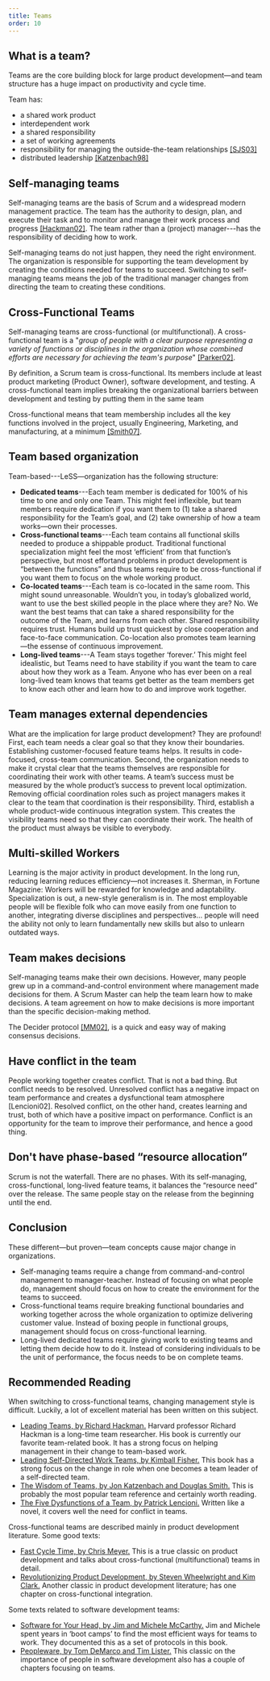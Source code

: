```yaml
---
title: Teams
order: 10
---
```


## What is a team?

Teams are the core building block for large product development—and team structure has a huge impact on productivity and cycle time.

Team has:

* a shared work product
* interdependent work
* a shared responsibility
* a set of working agreements
* responsibility for managing the outside-the-team relationships [[SJS03]](http://www.amazon.com/The-Team-Handbook-Third-Edition/dp/1884731260)
* distributed leadership [[Katzenbach98]](http://www.amazon.com/Teams-At-Top-Jon-Katzenbach/dp/0875847897)

## Self-managing teams

Self-managing teams are the basis of Scrum and a widespread modern management practice. The team has the authority to design, plan, and execute their task and to monitor and manage their work process and progress [[Hackman02]](http://www.amazon.com/Leading-Teams-Setting-Stage-Performances/dp/1578513332). The team rather than a (project) manager---has the responsibility of deciding how to work.

Self-managing teams do not just happen, they need the right environment. The organization is responsible for supporting the team development by creating the conditions needed for teams to succeed. Switching to self-managing teams means the job of the traditional manager changes from directing the team to creating these conditions.

## Cross-Functional Teams

Self-managing teams are cross-functional (or multifunctional). A cross-functional team is a "*group of people with a clear purpose representing a variety of functions or disciplines in the organization whose combined efforts are necessary for achieving the team's purpose*" [[Parker02]](http://www.amazon.com/Cross--Functional-Teams-Working-Strangers/dp/0787960853).

By definition, a Scrum team is cross-functional. Its members include at least product marketing (Product Owner), software development, and testing. A cross-functional team implies breaking the organizational barriers between development and testing by putting them in the same team

Cross-functional means that team membership includes all the key functions involved in the project, usually Engineering, Marketing, and manufacturing, at a minimum [[Smith07]](http://www.amazon.com/Flexible-Product-Development-Building-Changing/dp/0787995843).

## Team based organization

Team-based---LeSS—organization has the following structure:

* **Dedicated teams**---Each team member is dedicated for 100% of his time to one and only one Team. This might feel inflexible, but team members require dedication if you want them to (1) take a shared responsibility for the Team’s goal, and (2) take ownership of how a team works—own their processes.
* **Cross-functional teams**---Each team contains all functional skills needed to produce a shippable product. Traditional functional specialization might feel the most ‘efficient’ from that function’s perspective, but most effortand problems in product development is “between the functions” and thus teams require to be cross-functional if you want them to focus on the whole working product.
* **Co-located teams**---Each team is co-located in the same room. This might sound unreasonable. Wouldn’t you, in today’s globalized world, want to use the best skilled people in the place where they are? No. We want the best teams that can take a shared responsibility for the outcome of the Team, and learns from each other. Shared responsibility requires trust. Humans build up trust quickest by close cooperation and face-to-face communication. Co-location also promotes team learning—the essense of continuous improvement.
* **Long-lived teams**---A Team stays together ‘forever.’ This might feel idealistic, but Teams need to have stability if you want the team to care about how they work as a Team. Anyone who has ever been on a real long-lived team knows that teams get better as the team members get to know each other and learn how to do and improve work together.

## Team manages external dependencies

What are the implication for large product development? They are profound! First, each team needs a clear goal so that they know their boundaries. Establishing customer-focused feature teams helps. It results in code-focused, cross-team communication. Second, the organization needs to make it crystal clear that the teams themselves are responsible for coordinating their work with other teams. A team’s success must be measured by the whole product’s success to prevent local optimization. Removing official coordination roles such as project managers makes it clear to the team that coordination is their responsibility. Third, establish a whole product-wide continuous integration system. This creates the visibility teams need so that they can coordinate their work. The health of the product must always be visible to everybody.

## Multi-skilled Workers

Learning is the major activity in product development. In the long run, reducing learning reduces efficiency—not increases it. Sherman, in Fortune Magazine:
Workers will be rewarded for knowledge and adaptability. Specialization is out, a new-style generalism is in. The most employable people will be flexible folk who can move easily from one function to another, integrating diverse disciplines and perspectives... people will need the ability not only to learn fundamentally new skills but also to unlearn outdated ways.

## Team makes decisions

Self-managing teams make their own decisions. However, many people grew up in a command-and-control environment where management made decisions for them. A Scrum Master can help the team learn how to make decisions. A team agreement on how to make decisions is more important than the specific decision-making method.

The Decider protocol [[MM02]](http://www.amazon.com/Software-Your-Head-Protocols-Maintaining/dp/0201604566), is a quick and easy way of making consensus decisions.

## Have conflict in the team

People working together creates conflict. That is not a bad thing. But conflict needs to be resolved. Unresolved conflict has a negative impact on team performance and creates a dysfunctional team atmosphere [Lencioni02]. Resolved conflict, on the other hand, creates learning and trust, both of which have a positive impact on performance. Conflict is an opportunity for the team to improve their performance, and hence a good thing.

## Don't have phase-based “resource allocation”

Scrum is not the waterfall. There are no phases. With its self-managing, cross-functional, long-lived feature teams, it balances the “resource need” over the release. The same people stay on the release from the beginning until the end.

## Conclusion

These different—but proven—team concepts cause major change in organizations.

* Self-managing teams require a change from command-and-control management to manager-teacher. Instead of focusing on what people do, management should focus on how to create the environment for the teams to succeed.
* Cross-functional teams require breaking functional boundaries and working together across the whole organization to optimize delivering customer value. Instead of boxing people in functional groups, management should focus on cross-functional learning.
* Long-lived dedicated teams require giving work to existing teams and letting them decide how to do it. Instead of considering individuals to be the unit of performance, the focus needs to be on complete teams.

## Recommended Reading

When switching to cross-functional teams, changing management style is difficult. Luckily, a lot of excellent material has been written on this subject.

* [Leading Teams, by Richard Hackman.](http://www.amazon.com/Leading-Teams-Setting-Stage-Performances/dp/1578513332)
  Harvard professor Richard Hackman is a long-time team researcher. His book is currently our favorite team-related book. It has a strong focus on helping management in their change to team-based work.
* [Leading Self-Directed Work Teams, by Kimball Fisher.](http://www.amazon.com/Leading-Self-Directed-Teams-Kimball-Fisher/dp/0071349243)
  This book has a strong focus on the change in role when one becomes a team leader of a self-directed team.
* [The Wisdom of Teams, by Jon Katzenbach and Douglas Smith.](http://www.amazon.com/Wisdom-Teams-High-Performance-Organization-Essentials/dp/0060522003)
  This is probably the most popular team reference and certainly worth reading.
* [The Five Dysfunctions of a Team, by Patrick Lencioni.](http://www.amazon.com/Five-Dysfunctions-Team-Leadership-Fable/dp/0787960756)
  Written like a novel, it covers well the need for conflict in teams.

Cross-functional teams are described mainly in product development literature. Some good texts:

* [Fast Cycle Time, by Chris Meyer.](http://www.amazon.com/Fast-Cycle-Time-Strategy-Structure/dp/141657624X)
  This is a true classic on product development and talks about cross-functional (multifunctional) teams in detail.
* [Revolutionizing Product Development, by Steven Wheelwright and Kim Clark.](http://www.amazon.com/Revolutionizing-Product-Development-Quantum-Efficiency/dp/0029055156)
  Another classic in product development literature; has one chapter on cross-functional integration.

Some texts related to software development teams:

* [Software for Your Head, by Jim and Michele McCarthy.](http://www.amazon.com/Software-Your-Head-Protocols-Maintaining/dp/0201604566)
  Jim and Michele spent years in ‘boot camps’ to find the most efficient ways for teams to work. They documented this as a set of protocols in this book.
* [Peopleware, by Tom DeMarco and Tim Lister.](https://www.amazon.com/Peopleware-Productive-Projects-Teams-3rd/dp/0321934113)
  This classic on the importance of people in software development also has a couple of chapters focusing on teams.

